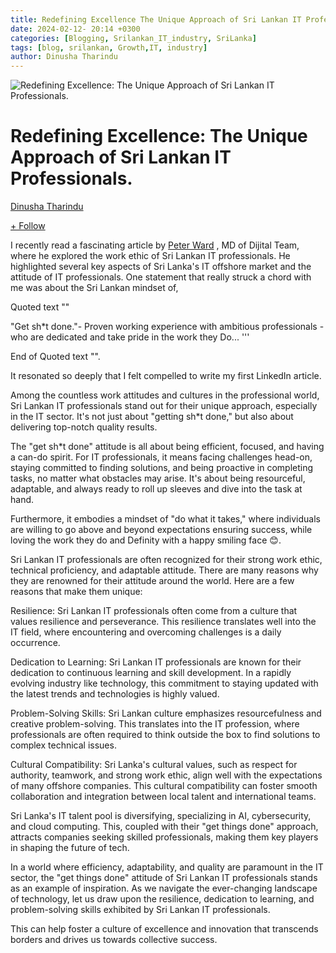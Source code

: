```yaml
---
title: Redefining Excellence The Unique Approach of Sri Lankan IT Professionals
date: 2024-02-12- 20:14 +0300
categories: [Blogging, Srilankan_IT_industry, SriLanka]
tags: [blog, srilankan, Growth,IT, industry]
author: Dinusha Tharindu
---
```


![Redefining Excellence: The Unique Approach of Sri Lankan IT Professionals.](https://media.licdn.com/dms/image/D5612AQH9v5dFCMVJMg/article-cover_image-shrink_600_2000/0/1708435516362?e=2147483647&v=beta&t=qbcwYXwyyaHKy57lphKpcpAzv0ZIyNfYFFqp25f9Dkw)

Redefining Excellence: The Unique Approach of Sri Lankan IT Professionals.
==========================================================================

[Dinusha Tharindu](https://lk.linkedin.com/in/dinushatharindu?trk=article-ssr-frontend-pulse_publisher-author-card) 



[\+ Follow](https://www.linkedin.com/signup/cold-join?session_redirect=%2Fpulse%2Fredefining-excellence-unique-approach-sri-lankan-dinusha-tharindu-nrxyc%2F%3FtrackingId%3DA%252F2U0QbVS3isuZEXJ%252F%252BgUA%253D%253D&trk=article-ssr-frontend-pulse_publisher-author-card)

I recently read a fascinating article by [Peter Ward](https://au.linkedin.com/in/petersward?trk=article-ssr-frontend-pulse_little-mention) , MD of Dijital Team, where he explored the work ethic of Sri Lankan IT professionals. He highlighted several key aspects of Sri Lanka's IT offshore market and the attitude of IT professionals. One statement that really struck a chord with me was about the Sri Lankan mindset of,

Quoted text ""

"Get sh\*t done."- Proven working experience with ambitious professionals - who are dedicated and take pride in the work they Do... '''

End of Quoted text "".

It resonated so deeply that I felt compelled to write my first LinkedIn article. 

Among the countless work attitudes and cultures in the professional world, Sri Lankan IT professionals stand out for their unique approach, especially in the IT sector. It's not just about "getting sh\*t done," but also about delivering top-notch quality results. 

The "get sh\*t done" attitude is all about being efficient, focused, and having a can-do spirit. For IT professionals, it means facing challenges head-on, staying committed to finding solutions, and being proactive in completing tasks, no matter what obstacles may arise. It's about being resourceful, adaptable, and always ready to roll up sleeves and dive into the task at hand. 

Furthermore, it embodies a mindset of "do what it takes," where individuals are willing to go above and beyond expectations ensuring success, while loving the work they do and Definity with a happy smiling face 😊. 

Sri Lankan IT professionals are often recognized for their strong work ethic, technical proficiency, and adaptable attitude. There are many reasons why they are renowned for their attitude around the world. Here are a few reasons that make them unique: 

Resilience: Sri Lankan IT professionals often come from a culture that values resilience and perseverance. This resilience translates well into the IT field, where encountering and overcoming challenges is a daily occurrence.

Dedication to Learning: Sri Lankan IT professionals are known for their dedication to continuous learning and skill development. In a rapidly evolving industry like technology, this commitment to staying updated with the latest trends and technologies is highly valued.

Problem-Solving Skills: Sri Lankan culture emphasizes resourcefulness and creative problem-solving. This translates into the IT profession, where professionals are often required to think outside the box to find solutions to complex technical issues.

Cultural Compatibility: Sri Lanka's cultural values, such as respect for authority, teamwork, and strong work ethic, align well with the expectations of many offshore companies. This cultural compatibility can foster smooth collaboration and integration between local talent and international teams. 

Sri Lanka's IT talent pool is diversifying, specializing in AI, cybersecurity, and cloud computing. This, coupled with their "get things done" approach, attracts companies seeking skilled professionals, making them key players in shaping the future of tech.

In a world where efficiency, adaptability, and quality are paramount in the IT sector, the "get things done" attitude of Sri Lankan IT professionals stands as an example of inspiration. As we navigate the ever-changing landscape of technology, let us draw upon the resilience, dedication to learning, and problem-solving skills exhibited by Sri Lankan IT professionals.

This can help foster a culture of excellence and innovation that transcends borders and drives us towards collective success.
